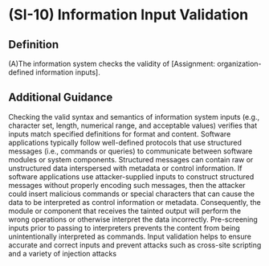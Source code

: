 
# (SI-10) Information Input Validation

## Definition

(A)The information system checks the validity of [Assignment: organization-defined information inputs].

## Additional Guidance

Checking the valid syntax and semantics of information system inputs (e.g., character set, length, numerical range, and acceptable values) verifies that inputs match specified definitions for format and content. Software applications typically follow well-defined protocols that use structured messages (i.e., commands or queries) to communicate between software modules or system components. Structured messages can contain raw or unstructured data interspersed with metadata or control information. If software applications use attacker-supplied inputs to construct structured messages without properly encoding such messages, then the attacker could insert malicious commands or special characters that can cause the data to be interpreted as control information or metadata. Consequently, the module or component that receives the tainted output will perform the wrong operations or otherwise interpret the data incorrectly. Pre-screening inputs prior to passing to interpreters prevents the content from being unintentionally interpreted as commands. Input validation helps to ensure accurate and correct inputs and prevent attacks such as cross-site scripting and a variety of injection attacks
